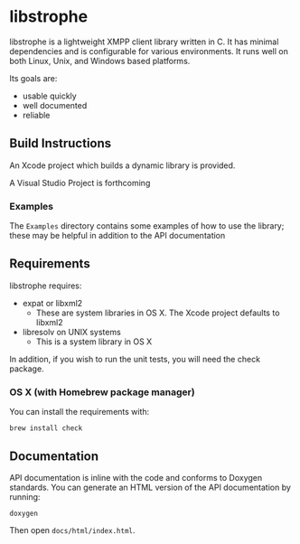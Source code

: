 # libstrophe #

libstrophe is a lightweight XMPP client library written in C. It has
minimal dependencies and is configurable for various environments. It
runs well on both Linux, Unix, and Windows based platforms.

Its goals are:

- usable quickly
- well documented
- reliable

## Build Instructions ##

An Xcode project which builds a dynamic library is provided.

A Visual Studio Project is forthcoming

### Examples ###

The `Examples` directory contains some examples of how to
use the library; these may be helpful in addition to the
API documentation

## Requirements ##

libstrophe requires:

- expat or libxml2
  - These are system libraries in OS X. The Xcode project defaults to libxml2
- libresolv on UNIX systems
  - This is a system library in OS X

In addition, if you wish to run the unit tests, you will need the
check package.

### OS X (with Homebrew package manager)

You can install the requirements with:

    brew install check

## Documentation

API documentation is inline with the code and conforms to Doxygen
standards. You can generate an HTML version of the API documentation
by running:

    doxygen

Then open `docs/html/index.html`.
